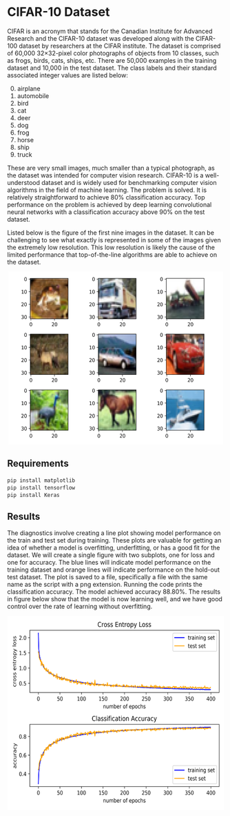 # CIFAR-10 Dataset

CIFAR is an acronym that stands for the Canadian Institute for Advanced Research and the CIFAR-10 dataset was developed along with the CIFAR-100 dataset by researchers at the CIFAR institute. The dataset is comprised of 60,000 32×32-pixel color photographs of objects from 10 classes, such as frogs, birds, cats, ships, etc. There are 50,000 examples in the training dataset and 10,000 in the test dataset. The class labels and their standard associated integer values are listed below:

0. airplane
1. automobile
2. bird
3. cat
4. deer
5. dog
6. frog
7. horse
8. ship
9. truck

These are very small images, much smaller than a typical photograph, as the dataset was intended for computer vision research. CIFAR-10 is a well-understood dataset and is widely used for benchmarking computer vision algorithms in the field of machine learning. The problem is solved. It is relatively straightforward to achieve 80% classification accuracy. Top performance on the problem is achieved by deep learning convolutional neural networks with a classification accuracy above 90% on the test dataset.

Listed below is the figure of the first nine images in the dataset. It can be challenging to see what exactly is represented in some of the images given the extremely low resolution. This low resolution is likely the cause of the limited performance that top-of-the-line algorithms are able to achieve on the dataset.

<p align="center">
  <img src="images\CIFAR10.png" width="500" height="400">
</p>

## Requirements
~~~bash
pip install matplotlib 
pip install tensorflow 
pip install Keras 
~~~

## Results
The diagnostics involve creating a line plot showing model performance on the train and test set during training. These plots are valuable for getting an idea of whether a model is overfitting, underfitting, or has a good fit for the dataset. We will create a single figure with two subplots, one for loss and one for accuracy. The blue lines will indicate model performance on the training dataset and orange lines will indicate performance on the hold-out test dataset. The plot is saved to a file, specifically a file with the same name as the script with a png extension. Running the code prints the classification accuracy. The model achieved accuracy 88.80%. The results in figure below show that the model is now learning well, and we have good control over the rate of learning without overfitting.

<p align="center">
  <img src="results/CIFAR-10_plot.png" width="550" height="450">
</p>
